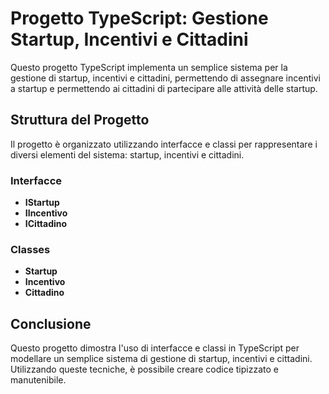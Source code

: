 # Progetto TypeScript: Gestione Startup, Incentivi e Cittadini

Questo progetto TypeScript implementa un semplice sistema per la gestione di startup, incentivi e cittadini, permettendo di assegnare incentivi a startup e permettendo ai cittadini di partecipare alle attività delle startup.

## Struttura del Progetto

Il progetto è organizzato utilizzando interfacce e classi per rappresentare i diversi elementi del sistema: startup, incentivi e cittadini.

### Interfacce

- **IStartup**
- **IIncentivo**
- **ICittadino**

### Classes

- **Startup**
- **Incentivo**
- **Cittadino**

## Conclusione

Questo progetto dimostra l'uso di interfacce e classi in TypeScript per modellare un semplice sistema di gestione di startup, incentivi e cittadini. Utilizzando queste tecniche, è possibile creare codice tipizzato e manutenibile.
